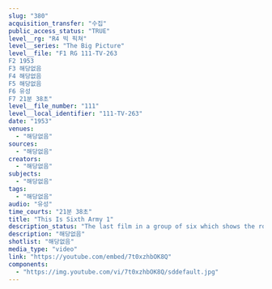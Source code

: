 ```yaml
---
slug: "380"
acquisition_transfer: "수집"
public_access_status: "TRUE"
level__rg: "R4 빅 픽쳐"
level__series: "The Big Picture"
level__file: "F1 RG 111-TV-263
F2 1953
F3 해당없음
F4 해당없음
F5 해당없음
F6 유성
F7 21분 38초"
level__file_number: "111"
level__local_identifier: "111-TV-263"
date: "1953"
venues: 
  - "해당없음"
sources: 
  - "해당없음"
creators: 
  - "해당없음"
subjects: 
  - "해당없음"
tags: 
  - "해당없음"
audio: "유성"
time_courts: "21분 38초"
title: "This Is Sixth Army 1"
description_status: "The last film in a group of six which shows the roles and missions of the various Continental Armies."
description: "해당없음"
shotlist: "해당없음"
media_type: "video"
link: "https://youtube.com/embed/7t0xzhbOK8Q"
components: 
  - "https://img.youtube.com/vi/7t0xzhbOK8Q/sddefault.jpg"
---
```

